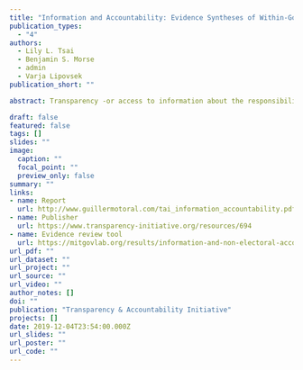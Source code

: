 ```yaml
---
title: "Information and Accountability: Evidence Syntheses of Within-Government and Citizen-Government Accountability Pathways"
publication_types:
  - "4"
authors:
  - Lily L. Tsai
  - Benjamin S. Morse
  - admin
  - Varja Lipovsek
publication_short: ""

abstract: Transparency -or access to information about the responsibilities and actions of those in government- is widely viewed as a prerequisite for effective democratic governance. Various studies testify to the results made possible by transparency initiatives, particularly in the context of democratic elections. Yet there is relatively scarce evidence to explore the effects of transparency on non-electoral accountability or to inform practitioner and policy-maker investments in strengthening accountable democratic governance. These evidence syntheses offer a conceptual framework to understand the causal mechanisms and types of information interventions to enhance accountability and to identify gaps in the evidence base. The report discusses the quality of evidence examined and the implications of these findings to help us develop more nuanced models for understanding the relationship between transparency and accountability.

draft: false
featured: false
tags: []
slides: ""
image:
  caption: ""
  focal_point: ""
  preview_only: false
summary: ""
links:
- name: Report
  url: http://www.guillermotoral.com/tai_information_accountability.pdf
- name: Publisher
  url: https://www.transparency-initiative.org/resources/694
- name: Evidence review tool
  url: https://mitgovlab.org/results/information-and-non-electoral-accountability-evidence-in-context/  
url_pdf: ""
url_dataset: ""
url_project: ""
url_source: ""
url_video: ""
author_notes: []
doi: ""
publication: "Transparency & Accountability Initiative"
projects: []
date: 2019-12-04T23:54:00.000Z
url_slides: ""
url_poster: ""
url_code: ""
---
```

